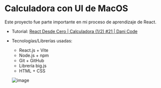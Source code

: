 # Calculadora con UI de MacOS
Este proyecto fue parte importante en mi proceso de aprendizaje de React.

- Tutorial: [React Desde Cero | Calculadora (1/2) #21 | Dani Code](https://youtu.be/_BvroShxFSo?si=YfjPa-pcUmuE5DX9)
  
- Tecnologías/Librerías usadas:
  - React.js + Vite
  - Node.js + npm
  - Git + GitHub
  - Librería big.js
  - HTML + CSS

  ![image](https://github.com/zlarosav/calculator-react/assets/105143034/1574ca99-2599-443b-926e-4ef4c8d861a1)

